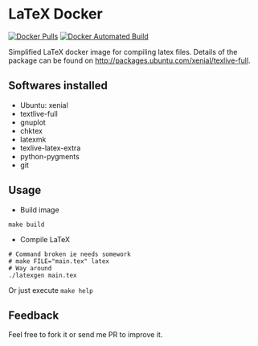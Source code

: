 # LaTeX Docker
[![Docker Pulls](https://img.shields.io/docker/pulls/mmphego/latex.svg)]()
[![Docker Automated Build](https://img.shields.io/docker/automated/mmphego/latex.svg)]()

Simplified LaTeX docker image for compiling latex files. Details of the package can be found on http://packages.ubuntu.com/xenial/texlive-full.

## Softwares installed

*  Ubuntu: xenial
*  textlive-full
*  gnuplot
*  chktex
*  latexmk
*  texlive-latex-extra
*  python-pygments
*  git

## Usage

*  Build image

```shell
make build
```

*  Compile LaTeX

```shell
# Command broken ie needs somework
# make FILE="main.tex" latex
# Way around
./latexgen main.tex
```

Or just execute `make help`

## Feedback

Feel free to fork it or send me PR to improve it.
